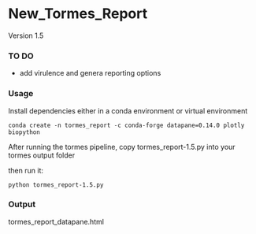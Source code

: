 # New_Tormes_Report

Version 1.5

### TO DO
 * add virulence and genera reporting options

### Usage

Install dependencies either in a conda environment or virtual environment  

```
conda create -n tormes_report -c conda-forge datapane=0.14.0 plotly biopython
```

After running the tormes pipeline, copy tormes_report-1.5.py into your tormes output folder

then run it:  

```
python tormes_report-1.5.py
```

### Output

tormes_report_datapane.html
